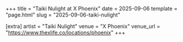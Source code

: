 +++
title = "Taiki Nulight at X Phoenix"
date = 2025-09-06
template = "page.html"
slug = "2025-09-06-taiki-nulight"

[extra]
artist = "Taiki Nulight"
venue = "X Phoenix"
venue_url = "https://www.thexlife.co/locations/phoenix"
+++
